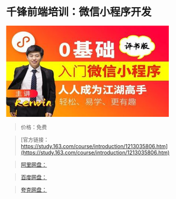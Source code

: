 # 千锋前端培训：微信小程序开发

![img](../../../assets/study163/free/4eff08928ad3416fa5475721fe20710f.jpg)

> 价格：免费

> [官方链接：https://study.163.com/course/introduction/1213035806.htm](https://study.163.com/course/introduction/1213035806.htm)

> [阿里网盘：]()

> [百度网盘：]()

> [夸克网盘：]()
